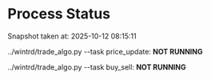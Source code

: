 # Process Status

Snapshot taken at: 2025-10-12 08:15:11

../wintrd/trade_algo.py --task price_update: **NOT RUNNING**

../wintrd/trade_algo.py --task buy_sell: **NOT RUNNING**

